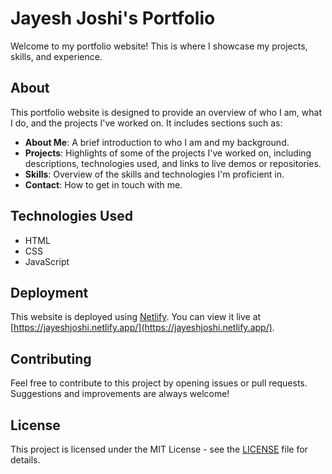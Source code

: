 # Jayesh Joshi's Portfolio

Welcome to my portfolio website! This is where I showcase my projects, skills, and experience.

## About

This portfolio website is designed to provide an overview of who I am, what I do, and the projects I've worked on. It includes sections such as:

- **About Me**: A brief introduction to who I am and my background.
- **Projects**: Highlights of some of the projects I've worked on, including descriptions, technologies used, and links to live demos or repositories.
- **Skills**: Overview of the skills and technologies I'm proficient in.
- **Contact**: How to get in touch with me.

## Technologies Used

- HTML
- CSS
- JavaScript

## Deployment

This website is deployed using [Netlify](https://www.netlify.com/). You can view it live at [https://jayeshjoshi.netlify.app/](https://jayeshjoshi.netlify.app/).

## Contributing

Feel free to contribute to this project by opening issues or pull requests. Suggestions and improvements are always welcome!

## License

This project is licensed under the MIT License - see the [LICENSE](LICENSE) file for details.

